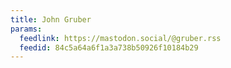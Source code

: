 ```yaml
---
title: John Gruber
params:
  feedlink: https://mastodon.social/@gruber.rss
  feedid: 84c5a64a6f1a3a738b50926f10184b29
---
```

